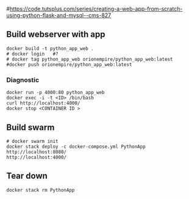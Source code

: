#https://code.tutsplus.com/series/creating-a-web-app-from-scratch-using-python-flask-and-mysql--cms-827
## Build webserver with app
    docker build -t python_app_web .
    # docker login   #?
    # docker tag python_app_web orionempire/python_app_web:latest
    #docker push orionempire/python_app_web:latest
      
### Diagnostic
    docker run -p 4000:80 python_app_web
    docker exec -i -t <ID> /bin/bash
    curl http://localhost:4000/
    docker stop <CONTAINER ID >    


## Build swarm
    # docker swarm init
    docker stack deploy -c docker-compose.yml PythonApp
    http://localhost:8080/
    http://localhost:4000/
    
## Tear down
    docker stack rm PythonApp
